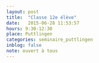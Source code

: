 ```yaml
---
layout: post
title:  "Classe 12e élève"
date:   2015-06-28 11:53:57
hours: 9:30-12:30
place: Puttlingen
categories: seminaire_puttlingen
inblog: false
note: ouvert à tous
---
```



